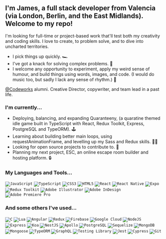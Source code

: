 ## I'm James, a full stack developer from Valencia (via London, Berlin, and the East Midlands). Welcome to my repo!

I'm looking for full-time or project-based work that'll test both my creativity and coding skills. I love to create, to problem solve, and to dive into uncharted territories.

- I pick things up quickly. 🏎
- I've got a knack for solving complex problems. 🧩
- I welcome any opportunity to experiment, apply my weird sense of humour, and build things using words, images, and code. (I would do music too, but sadly I lack any sense of rhythm.) 🎷

[@Codeworks](https://github.com/codeworks) alumni. Creative Director, copywriter, and team lead in a past life.

### I'm currently...

- Deploying, balancing, and expanding Quaranteeny, (a quaratine themed idle game built in TypeScript with React, Redux Toolkit, Express, PostgreSQL and TypeORM). 🕹
- Learning about building better main loops, using requestAnimationFrame, and levelling up my Sass and Redux skills. 🧑‍💻
- Looking for open source projects to contribute to. 👀
- Planning my next project, ESC, an online escape room builder and hosting platform. 🔒

### My Languages and Tools...

<code><img alt="JavaScript" src="https://img.shields.io/badge/-JavaScript-F7DF1E?logo=javascript&logoColor=black&style=for-the-badge"></code>
<code><img alt="TypeScript" src="https://img.shields.io/badge/-TypeScript-3178C6?logo=typescript&logoColor=white&style=for-the-badge"></code>
<code><img alt="CSS3" src="https://img.shields.io/badge/-CSS3-1572B6?logo=css3&logoColor=white&style=for-the-badge"></code>
<code><img alt="HTML5" src="https://img.shields.io/badge/-HTML5-E34F26?logo=html5&logoColor=white&style=for-the-badge"></code>
<code><img alt="React" src="https://img.shields.io/badge/-React-61DAFB?logo=react&logoColor=white&style=for-the-badge"></code>
<code><img alt="React Native" src="https://img.shields.io/badge/-React%20Native-61DAFB?logo=react&logoColor=white&style=for-the-badge"></code>
<code><img alt="Expo" src="https://img.shields.io/badge/-Expo-000020?logo=expo&logoColor=white&style=for-the-badge"></code>
<code><img alt="Redux Toolkit" src="https://img.shields.io/badge/-Redux%20Toolkit-764ABC?logo=redux&logoColor=white&style=for-the-badge"></code>
<code><img alt="Adobe Illustrator" src="https://img.shields.io/badge/-Adobe%20Illustrator-FF9A00?logo=adobe-illustrator&logoColor=black&style=for-the-badge"></code>
<code><img alt="Adobe InDesign" src="https://img.shields.io/badge/-Adobe%20InDesign-FF3366?logo=adobe-indesign&logoColor=white&style=for-the-badge"></code>
<code><img alt="Adobe Premiere Pro" src="https://img.shields.io/badge/-Adobe%20Premiere%20Pro-9999FF?logo=adobe-premiere-pro&logoColor=black&style=for-the-badge"></code>

### And some others I've used...

<code><img alt="C" src="https://img.shields.io/badge/-c-A8B9CC?logo=c&logoColor=black&style=for-the-badge"></code>
<code><img alt="Lua" src="https://img.shields.io/badge/-Lua-2C2D72?logo=lua&logoColor=white&style=for-the-badge"></code>
<code><img alt="Angular" src="https://img.shields.io/badge/-Angular-DD0031?logo=angular&logoColor=white&style=for-the-badge"></code>
<code><img alt="Redux" src="https://img.shields.io/badge/-Redux-764ABC?logo=redux&logoColor=white&style=for-the-badge"></code>
<code><img alt="Firebase" src="https://img.shields.io/badge/-Firebase-FFCA28?logo=firebase&logoColor=black&style=for-the-badge"></code>
<code><img alt="Google Cloud" src="https://img.shields.io/badge/-Google%20Cloud-4285F4?logo=google-cloud&logoColor=white&style=for-the-badge"></code>
<code><img alt="NodeJS" src="https://img.shields.io/badge/-Node.js-339933?logo=node-dot-js&logoColor=white&style=for-the-badge"></code>
<code><img alt="Express" src="https://img.shields.io/badge/-Express-000000?logo=express&logoColor=white&style=for-the-badge"></code>
<code><img alt="Koa" src="https://img.shields.io/badge/-Koa-FDFDFD?style=for-the-badge"></code>
<code><img alt="NestJS" src="https://img.shields.io/badge/-NestJS-E0234E?logo=nestjs&logoColor=white&style=for-the-badge"></code>
<code><img alt="Apollo" src="https://img.shields.io/badge/-Apollo-311C87?logo=apollo-graphql&logoColor=white&style=for-the-badge"></code>
<code><img alt="PostgreSQL" src="https://img.shields.io/badge/-PostgreSQL-336791?logo=postgresql&logoColor=white&style=for-the-badge"></code>
<code><img alt="Sequelize" src="https://img.shields.io/badge/-Sequelize-FDFDFD?logoColor=black&style=for-the-badge"></code>
<code><img alt="MongoDB" src="https://img.shields.io/badge/-MongoDB-47A248?logo=mongodb&logoColor=white&style=for-the-badge"></code>
<code><img alt="Mongoose" src="https://img.shields.io/badge/-Mongoose-880000?logoColor=white&style=for-the-badge"></code>
<code><img alt="TypeORM" src="https://img.shields.io/badge/-TypeORM-E83524?logoColor=white&style=for-the-badge"></code>
<code><img alt="GraphQL" src="https://img.shields.io/badge/-GraphQL-E434AA?logo=graphql&logoColor=white&style=for-the-badge"></code>
<code><img alt="Testing Library" src="https://img.shields.io/badge/-Testing%20Library-E33332?logo=testing-library&logoColor=white&style=for-the-badge"></code>
<code><img alt="Jest" src="https://img.shields.io/badge/-Jest-C21325?logo=jest&logoColor=white&style=for-the-badge"></code>
<code><img alt="Cypress" src="https://img.shields.io/badge/-Cypress-17202C?logo=cypress&logoColor=white&style=for-the-badge"></code>
<code><img alt="Git" src="https://img.shields.io/badge/-Git-F05032?logo=git&logoColor=white&style=for-the-badge"></code>









<!--
**jachamberlain86/jachamberlain86** is a ✨ _special_ ✨ repository because its `README.md` (this file) appears on your GitHub profile.

Here are some ideas to get you started:

- 🔭 I’m currently working on ...
- 🌱 I’m currently learning ...
- 👯 I’m looking to collaborate on ...
- 🤔 I’m looking for help with ...
- 💬 Ask me about ...
- 📫 How to reach me: ...
- 😄 Pronouns: ...
- ⚡ Fun fact: ...
-->
